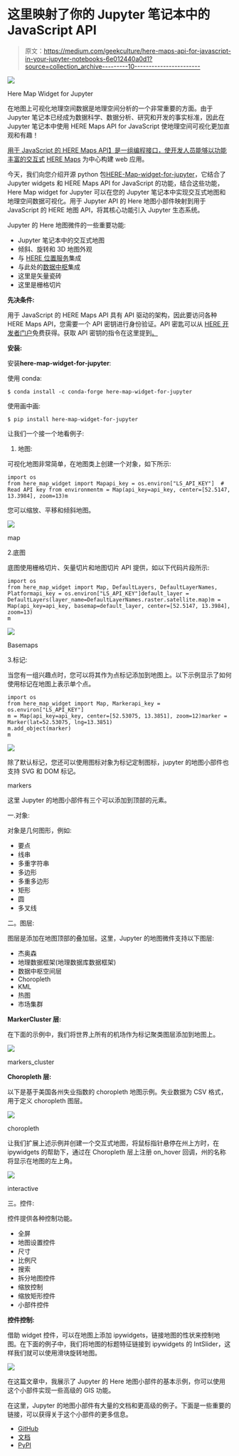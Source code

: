 # 这里映射了你的 Jupyter 笔记本中的 JavaScript API

> 原文：<https://medium.com/geekculture/here-maps-api-for-javascript-in-your-jupyter-notebooks-6e012440a0d1?source=collection_archive---------10----------------------->

![](img/a5b5f1e89ef86efe314602eba292e0f9.png)

Here Map Widget for Jupyter

在地图上可视化地理空间数据是地理空间分析的一个非常重要的方面。由于 Jupyter 笔记本已经成为数据科学、数据分析、研究和开发的事实标准，因此在 Jupyter 笔记本中使用 HERE Maps API for JavaScript 使地理空间可视化更加直观和有趣！

[用于 JavaScript 的 HERE Maps API】是一组编程接口，使开发人员能够以功能丰富的交互式](https://developer.here.com/develop/javascript-api) [HERE Maps](https://www.here.com/) 为中心构建 web 应用。

今天，我们向您介绍开源 python 包[HERE-Map-widget-for-jupyter](https://pypi.org/project/here-map-widget-for-jupyter/)，它结合了 Jupyter widgets 和 HERE Maps API for JavaScript 的功能，结合这些功能，Here Map widget for Jupyter 可以在您的 Jupyter 笔记本中实现交互式地图和地理空间数据可视化。用于 Jupyter API 的 Here 地图小部件映射到用于 JavaScript 的 HERE 地图 API，将其核心功能引入 Jupyter 生态系统。

Jupyter 的 Here 地图微件的一些重要功能:

*   Jupyter 笔记本中的交互式地图
*   倾斜、旋转和 3D 地图外观
*   与 [HERE 位置服务](https://github.com/heremaps/here-location-services-python)集成
*   与此处的[数据中枢](https://github.com/heremaps/xyz-spaces-python)集成
*   这里是矢量瓷砖
*   这里是栅格切片

**先决条件:**

用于 JavaScript 的 HERE Maps API 具有 API 驱动的架构，因此要访问各种 HERE Maps API，您需要一个 API 密钥进行身份验证。API 密匙可以从 [HERE 开发者门户](https://developer.here.com/)免费获得。获取 API 密钥的指令在这里提到[。](https://developer.here.com/documentation/identity-access-management/dev_guide/topics/dev-apikey.html)

**安装:**

安装**here-map-widget-for-jupyter**:

使用 conda:

```
$ conda install -c conda-forge here-map-widget-for-jupyter
```

使用画中画:

```
$ pip install here-map-widget-for-jupyter
```

让我们一个接一个地看例子:

1.  地图:

可视化地图非常简单，在地图类上创建一个对象，如下所示:

```
import os
from here_map_widget import Mapapi_key = os.environ["LS_API_KEY"]  # Read API key from environmentm = Map(api_key=api_key, center=[52.5147, 13.3984], zoom=13)m
```

您可以缩放、平移和倾斜地图。

![](img/db26a6a3175e49eae9a2e6c96fed17cf.png)

map

2.底图

底图使用栅格切片、矢量切片和地图切片 API 提供，如以下代码片段所示:

```
import os
from here_map_widget import Map, DefaultLayers, DefaultLayerNames, Platformapi_key = os.environ["LS_API_KEY"]default_layer = DefaultLayers(layer_name=DefaultLayerNames.raster.satellite.map)m = Map(api_key=api_key, basemap=default_layer, center=[52.5147, 13.3984], zoom=13)
m
```

![](img/182fe78c2cd37ebfc85843a08bc58653.png)

Basemaps

3.标记:

当您有一组兴趣点时，您可以将其作为点标记添加到地图上。以下示例显示了如何使用标记在地图上表示单个点。

```
import os
from here_map_widget import Map, Markerapi_key = os.environ["LS_API_KEY"]
m = Map(api_key=api_key, center=[52.53075, 13.3851], zoom=12)marker = Marker(lat=52.53075, lng=13.3851)
m.add_object(marker)
m
```

![](img/bdd742e88927a31c0feac2ce39c34622.png)

除了默认标记，您还可以使用图标对象为标记定制图标，jupyter 的地图小部件也支持 SVG 和 DOM 标记。

markers

这里 Jupyter 的地图小部件有三个可以添加到顶部的元素。

一.对象:

对象是几何图形，例如:

*   要点
*   线串
*   多重字符串
*   多边形
*   多重多边形
*   矩形
*   圆
*   多叉线

二。图层:

图层是添加在地图顶部的叠加层。这里，Jupyter 的地图微件支持以下图层:

*   杰奥森
*   地理数据框架(地理数据库数据框架)
*   数据中枢空间层
*   Choropleth
*   KML
*   热图
*   市场集群

**MarkerCluster 层:**

在下面的示例中，我们将世界上所有的机场作为标记聚类图层添加到地图上。

![](img/f0a4f5b6138759418fb0f86f61dafa75.png)

markers_cluster

**Choropleth 层:**

以下是基于美国各州失业指数的 choropleth 地图示例。失业数据为 CSV 格式，用于定义 choropleth 图层。

![](img/96311e9c80d644cbad5d72cd2d865a5e.png)

choropleth

让我们扩展上述示例并创建一个交互式地图，将鼠标指针悬停在州上方时，在 ipywidgets 的帮助下，通过在 Choropleth 层上注册 on_hover 回调，州的名称将显示在地图的左上角。

![](img/d8dd70c50a552f35d26895762425df8a.png)

interactive

三。控件:

控件提供各种控制功能。

*   全屏
*   地图设置控件
*   尺寸
*   比例尺
*   搜索
*   拆分地图控件
*   缩放控制
*   缩放矩形控件
*   小部件控件

**控件控制:**

借助 widget 控件，可以在地图上添加 ipywidgets，链接地图的性状来控制地图。在下面的例子中，我们将地图的标题特征链接到 ipywidgets 的 IntSlider，这样我们就可以使用滑块旋转地图。

![](img/3c310ed3cdf923176f16de23ba16b246.png)

在这篇文章中，我展示了 Jupyter 的 Here 地图小部件的基本示例，你可以使用这个小部件实现一些高级的 GIS 功能。

在这里，Jupyter 的地图小部件有大量的文档和更高级的例子。下面是一些重要的链接，可以获得关于这个小部件的更多信息。

*   [GitHub](https://github.com/heremaps/here-map-widget-for-jupyter)
*   [文档](https://here-map-widget-for-jupyter.readthedocs.io/en/latest/index.html)
*   [PyPI](https://pypi.org/project/here-map-widget-for-jupyter/)
